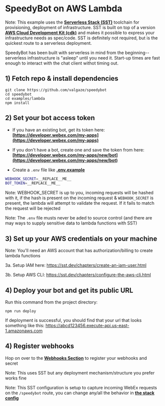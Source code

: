 # SpeedyBot on AWS Lambda

Note: This example uses the **[Serverless Stack (SST)](https://serverless-stack.com/)** toolchain for provisioning, deployment of infrastructure. SST is built on top of a version **[AWS Cloud Development Kit (cdk)](https://aws.amazon.com/cdk/)** and makes it possible to express your infrastructure needs as spec/code. SST is definitely not required, but is the quickest route to a serverless deployment.

SpeedyBot has been built with serverless in mind from the beginning-- serverless infrastructure is "asleep" until you need it. Start-up times are fast enough to interact with the chat client withot timing out.

## 1) Fetch repo & install dependencies

```
git clone https://github.com/valgaze/speedybot
cd speedybot
cd examples/lambda
npm install
```

## 2) Set your bot access token

- If you have an existing bot, get its token here: **[https://developer.webex.com/my-apps](https://developer.webex.com/my-apps)**

- If you don't have a bot, create one and save the token from here: **[https://developer.webex.com/my-apps/new/bot](https://developer.webex.com/my-apps/new/bot)**

- Create a `.env` file like **[.env.example](./.env.example)**

```sh
WEBHOOK_SECRET=__REPLACE__ME__
BOT_TOKEN=__REPLACE__ME__
```

Note: WEBHOOK_SECRET is up to you, incoming requests will be hashed with it, if the hash is present on the incoming request & `WEBHOOK_SECRET` is present, the lambda will attempt to validate the request. If it fails to match the request will be rejected

Note: The `.env` file musts never be aded to source control (and there are may ways to supply sensitive data to lambda functions with SST)

## 3) Set up your AWS credentials on your machine

Note: You'll need an AWS account that has authorization/billing to create lambda functions

3a. Setup IAM here: https://sst.dev/chapters/create-an-iam-user.html

3b. Setup AWS CLI: https://sst.dev/chapters/configure-the-aws-cli.html

## 4) Deploy your bot and get its public URL

Run this command from the project directory:

```
npm run deploy
```

If deployment is successful, you should find that your url that looks something like this: https://abcd123456.execute-api.us-east-1.amazonaws.com

## 4) Register webhooks

Hop on over to the **[Webhooks Section](https://speedybot.js.org/webhooks)** to register your webhooks and secret

Note:
This uses SST but any deployment mechanism/structure you prefer works fine

Note: This SST configuration is setup to capture incoming WebEx requests on the `/speedybot` route, you can change any/all the behavior in **[the stack config](./stacks/MyStack.ts)**
